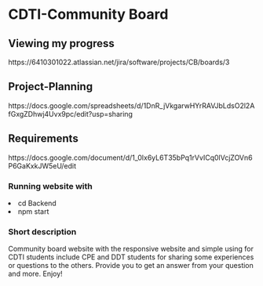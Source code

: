 # CDTI-Community Board

<h2>Viewing my progress</h2>
https://6410301022.atlassian.net/jira/software/projects/CB/boards/3

<h2>Project-Planning</h2>
https://docs.google.com/spreadsheets/d/1DnR_jVkgarwHYrRAVJbLdsO2l2AfGxgZDhwj4Uvx9pc/edit?usp=sharing

<h2>Requirements</h2>
https://docs.google.com/document/d/1_0lx6yL6T35bPq1rVvICq0lVcjZOVn6P6GaKxkJW5eU/edit
<br />

<h3>Running website with</h3>
<uo>
    <li>cd Backend</li>
    <li>npm start</li>
<uo>

<h3>Short description</h3>
<p>Community board website with the responsive website and simple using for CDTI students include CPE and DDT students for sharing some experiences or questions to the others. Provide you to get an answer from your question and more. Enjoy!</p>
